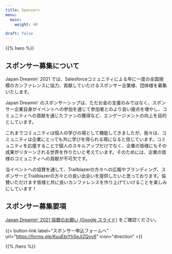 ```yaml
---
title: Sponsors
menu:
  main:
    weight: 40

draft: false
---
```


{{% hero %}}

## スポンサー募集について
Japan Dreamin' 2021 では、Salesforceコミュニティによる年に一度の全国規模のカンファレンスに協力、貢献していたけるスポンサー企業様、団体様を募集いたします。

Japan Dreamin' のスポンサーシップは、ただお金の支援のみではなく、スポンサー企業自身がイベントへの参加を通じて参加者とのより良い接点を増やし、コミュニティへの貢献を通じたファンの獲得など、エンゲージメントの向上を目的としています。

これまでコミュニティは個人の学びの場として機能してきましたが、我々は、コミュニティは企業にとっても共に学びを得られる場になると信じています。コミュニティを応援することで個人のスキルアップだけでなく、企業の皆様にもその成果がリターンされる世界を作りたいと考えています。そのためには、企業の皆様のコミュニティへの貢献が不可欠です。

当イベントへの協賛を通して、Trailblazerの方々への広報やブランディング、スポンサーとTrailblazerの方々との良い出会いを提供したいと思っております。協賛いただけます皆様と共に良いカンファレンスを作り上げていけることを楽しみにしています！


## スポンサー募集要項
[Japan Dreamin' 2021 協賛のお願い (Google スライド)](https://docs.google.com/presentation/d/1jAicue5C4C1W22Vbbkb_2TLyLBUOkki_reY2Vfo-gTI/edit?usp=sharing) をご確認ください。

{{< button-link label="スポンサー申込フォームへ"
                url="https://forms.gle/KuuEbiYhSeJiZQvv6"
                icon="direction" >}} 

{{% /hero %}}


<!-- Parteners list -->

<section class="content">
<h2><!--Coming Soon--></h2>
</section>

<!--
{{% partners categories="platinium,gold,startup,soutien,communautes" %}}

{{% /partners %}}
-->